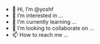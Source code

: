 - 👋 Hi, I’m @yoshf
- 👀 I’m interested in ...
- 🌱 I’m currently learning ...
- 💞️ I’m looking to collaborate on ...
- 📫 How to reach me ...

<!---
yoshf/yoshf is a ✨ special ✨ repository because its `README.md` (this file) appears on your GitHub profile.
You can click the Preview link to take a look at your changes.
--->
